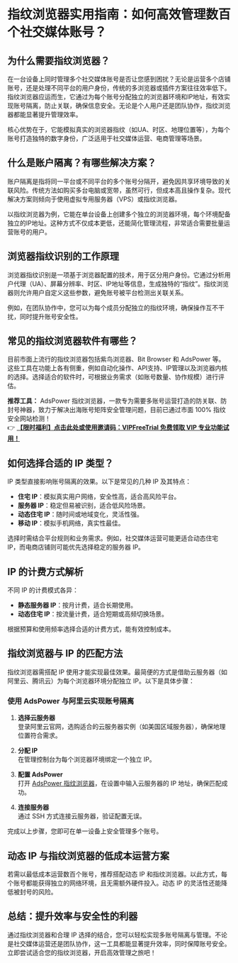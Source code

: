 # 指纹浏览器实用指南：如何高效管理数百个社交媒体账号？

## 为什么需要指纹浏览器？

在一台设备上同时管理多个社交媒体账号是否让您感到困扰？无论是运营多个店铺账号，还是处理不同平台的用户身份，传统的多浏览器或插件方案往往效率低下。指纹浏览器应运而生，它通过为每个账号分配独立的浏览器环境和IP地址，有效实现账号隔离，防止关联，确保信息安全。无论是个人用户还是团队协作，指纹浏览器都能显著提升管理效率。

核心优势在于，它能模拟真实的浏览器指纹（如UA、时区、地理位置等），为每个账号打造独特的数字身份，广泛适用于社交媒体运营、电商管理等场景。

## 什么是账户隔离？有哪些解决方案？

账户隔离是指将同一平台或不同平台的多个账号分隔开，避免因共享环境导致的关联风险。传统方法如购买多台电脑或宽带，虽然可行，但成本高且操作复杂。现代解决方案则倾向于使用虚拟专用服务器（VPS）或指纹浏览器。

以指纹浏览器为例，它能在单台设备上创建多个独立的浏览器环境，每个环境配备独立的IP地址。这种方式不仅成本更低，还能简化管理流程，非常适合需要批量运营账号的用户。

## 浏览器指纹识别的工作原理

浏览器指纹识别是一项基于浏览器配置的技术，用于区分用户身份。它通过分析用户代理（UA）、屏幕分辨率、时区、IP地址等信息，生成独特的“指纹”。指纹浏览器则允许用户自定义这些参数，避免账号被平台检测出关联关系。

例如，在团队协作中，您可以为每个成员分配独立的指纹环境，确保操作互不干扰，同时提升账号安全性。

## 常见的指纹浏览器软件有哪些？

目前市面上流行的指纹浏览器包括紫鸟浏览器、Bit Browser 和 AdsPower 等。这些工具在功能上各有侧重，例如自动化操作、API支持、IP管理以及浏览器内核的选择。选择适合的软件时，可根据业务需求（如账号数量、协作规模）进行评估。

**推荐工具：** AdsPower 指纹浏览器，一款专为需要多账号运营打造的防关联、防封号神器，致力于解决出海账号矩阵安全管理问题，目前已通过市面 100% 指纹安全网站检测！  
👉 [**【限时福利】点击此处或使用邀请码：VIPFreeTrial 免费领取 VIP 专业功能试用！**](https://bit.ly/adspower_free)

## 如何选择合适的 IP 类型？

IP 类型直接影响账号隔离的效果。以下是常见的几种 IP 及其特点：

- **住宅 IP**：模拟真实用户网络，安全性高，适合高风险平台。
- **服务器 IP**：稳定但易被识别，适合低风险场景。
- **动态住宅 IP**：随时间或地域变化，灵活性强。
- **移动 IP**：模拟手机网络，真实性最佳。

选择时需结合平台规则和业务需求。例如，社交媒体运营可能更适合动态住宅 IP，而电商店铺则可能优先选择稳定的服务器 IP。

## IP 的计费方式解析

不同 IP 的计费模式各异：

- **静态服务器 IP**：按月计费，适合长期使用。
- **动态住宅 IP**：按流量计费，适合短期或高频切换场景。

根据预算和使用频率选择合适的计费方式，能有效控制成本。

## 指纹浏览器与 IP 的匹配方法

指纹浏览器需搭配 IP 使用才能实现最佳效果。最简便的方式是借助云服务器（如阿里云、腾讯云）为每个浏览器环境分配独立 IP。以下是具体步骤：

### 使用 AdsPower 与阿里云实现账号隔离

1. **选择云服务器**  
   登录阿里云官网，选购适合的云服务器实例（如美国区域服务器），确保地理位置符合需求。

2. **分配 IP**  
   在管理控制台为每个浏览器环境绑定一个独立 IP。

3. **配置 AdsPower**  
   打开 [AdsPower 指纹浏览器](https://bit.ly/adspower_free)，在设置中输入云服务器的 IP 地址，确保匹配成功。

4. **连接服务器**  
   通过 SSH 方式连接云服务器，验证配置无误。

完成以上步骤，您即可在单一设备上安全管理多个账号。

## 动态 IP 与指纹浏览器的低成本运营方案

若需以最低成本运营数百个账号，推荐搭配动态 IP 和指纹浏览器。以此方式，每个账号都能获得独立的网络环境，且无需额外硬件投入。动态 IP 的灵活性还能降低被封号的风险。

## 总结：提升效率与安全性的利器

通过指纹浏览器和合理 IP 选择的结合，您可以轻松实现多账号隔离与管理。不论是社交媒体运营还是团队协作，这一工具都能显著提升效率，同时保障账号安全。立即尝试适合您的指纹浏览器，开启高效管理之旅吧！
